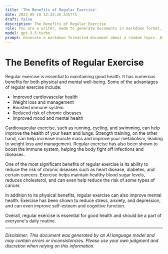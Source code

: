 ```yaml
---
title: 'The Benefits of Regular Exercise'
date: 2023-05-16 12:33:26.535775
draft: false
description: The Benefits of Regular Exercise
role: You are a writer, made to generate documents in markdown format. It is very important that all of the documents you generate are in valid markdown format.
model: gpt-3.5-turbo
prompt: Generate a markdown formatted document about a random topic. At the bottom, include a disclaimer explaining that the document was generated by you. The first line of the document should be the title. Make sure that the entire document is in proper markdown format, using a mix of various tags to make the document visually appealing.
---
```


# The Benefits of Regular Exercise

Regular exercise is essential to maintaining good health. It has numerous benefits for both physical and mental well-being. Some of the advantages of regular exercise include:

- Improved cardiovascular health
- Weight loss and management
- Boosted immune system
- Reduced risk of chronic diseases
- Improved mood and mental health

Cardiovascular exercise, such as running, cycling, and swimming, can help improve the health of your heart and lungs. Strength training, on the other hand, can help increase muscle mass and improve your metabolism, leading to weight loss and management. Regular exercise has also been shown to boost the immune system, helping the body fight off infections and diseases.

One of the most significant benefits of regular exercise is its ability to reduce the risk of chronic diseases such as heart disease, diabetes, and certain cancers. Exercise helps maintain healthy blood sugar levels, reduces cholesterol, and can even help reduce the risk of some types of cancer.

In addition to its physical benefits, regular exercise can also improve mental health. Exercise has been shown to reduce stress, anxiety, and depression, and can even improve self-esteem and cognitive function.

Overall, regular exercise is essential for good health and should be a part of everyone's daily routine.

---

*Disclaimer: This document was generated by an AI language model and may contain errors or inconsistencies. Please use your own judgment and discretion when relying on this information.*